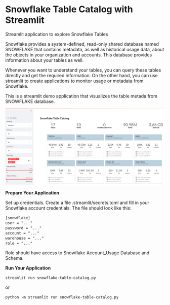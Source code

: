 # Snowflake Table Catalog with Streamlit
Streamlit application to explore Snowflake Tables

Snowflake provides a system-defined, read-only shared database named SNOWFLAKE that contains metadata, as well as historical usage data, about the objects in your organization and accounts. This database provides information about your tables as well. 

Whenever you want to understand your tables, you can query these tables directly and get the required information. On the other hand, you can use streamlit to create applications to monitor usage or metadata from Snowflake.

This is a streamlit demo application that visualizes the table metada from SNOWFLAKE database.

![This is an image](resources/Snowflake-Table-Catalog.png)


**Prepare Your Application**

Set up credentials. Create a file .streamlit/secrets.toml and fill in your Snowflake account credentials. The file should look like this:

```
[snowflake]
user = "..."
password = "..."
account = "..."
warehouse = "..."
role = "..."
```

Role should have access to Snowflake Account_Usage Database and Schema.

**Run Your Application**
```
streamlit run snowflake-table-catalog.py

```
or 

```
python -m streamlit run snowflake-table-catalog.py

```
